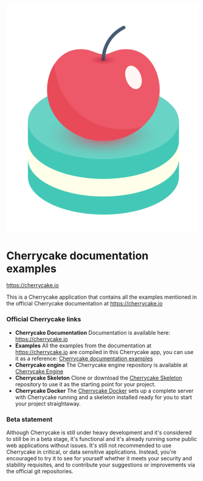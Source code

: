 ![Cherrycake logo](https://raw.githubusercontent.com/tin-cat/cherrycake-gitbook/master/.gitbook/assets/cherrycake-logo.svg)
# Cherrycake documentation examples
https://cherrycake.io

This is a Cherrycake application that contains all the examples mentioned in the official Cherrycake documentation at https://cherrycake.io

### Official Cherrycake links

* **Cherrycake Documentation** Documentation is available here: https://cherrycake.io
* **Examples** All the examples from the documentation at https://cherrycake.io are compiled in this Cherrycake app, you can use it as a reference: [Cherrycake documentation examples](https://github.com/tin-cat/cherrycake-documentation-examples)
* **Cherrycake engine** The Cherrycake engine repository is available at [Cherrycake Engine](https://github.com/tin-cat/cherrycake)
* **Cherrycake Skeleton** Clone or download the [Cherrycake Skeleton](https://github.com/tin-cat/cherrycake-skeleton) repository to use it as the starting point for your project.
* **Cherrycake Docker** The [Cherrycake Docker](https://github.com/tin-cat/cherrycake-docker) sets up a complete server with Cherrycake running and a skeleton installed ready for you to start your project straightaway.

### Beta statement

Although Cherrycake is still under heavy development and it's considered to still be in a beta stage, it's functional and it's already running some public web applications without issues. It's still not recommended to use Cherrycake in critical, or data sensitive applications. Instead, you're encouraged to try it to see for yourself whether it meets your security and stability requisites, and to contribute your suggestions or improvements via the official git repositories.